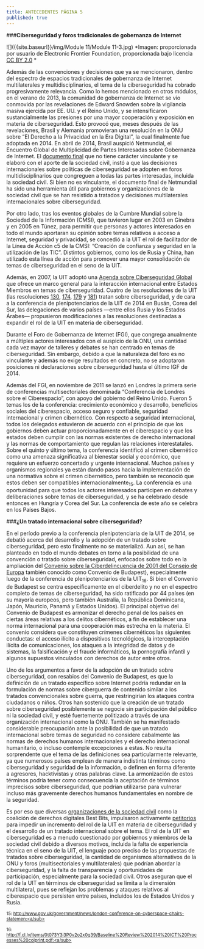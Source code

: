 ```yaml
---
title: ANTECEDENTES PÁGINA 5
published: true
---
```

###**Ciberseguridad y foros tradicionales de gobernanza de Internet**

![]({{site.baseurl}}/img/Module 11/Module 11-3.jpg)
*Imagen: proporcionada por usuario de Electronic Frontier Foundation, proporcionada bajo licencia <a href="https://creativecommons.org/licenses/by/2.0/" target="_blank">CC BY 2.0</a>
*

Además de las convenciones y decisiones que ya se mencionaron, dentro del espectro de espacios tradicionales de gobernanza de Internet multilaterales y multidisciplinarios, el tema de la ciberseguridad ha cobrado progresivamente relevancia. Como lo hemos mencionado en otros módulos, en el verano de 2013, la comunidad de gobernanza de Internet se vio conmovida por las revelaciones de Edward Snowden sobre la vigilancia masiva ejercida por EE. UU. y el Reino Unido, y se intensificaron sustancialmente las presiones por una mayor cooperación y exposición en materia de ciberseguridad. Esto provocó que, meses después de las revelaciones, Brasil y Alemania promovieran una resolución en la ONU sobre “El Derecho a la Privacidad en la Era Digital”, la cual finalmente fue adoptada en 2014. En abril de 2014, Brasil auspició Netmundial, el Encuentro Global de Multiplicidad de Partes Interesadas sobre Gobernanza de Internet. 
El <a href="https://netmundial.br/wp-content/uploads/2014/04/NETmundial-Multistakeholder-Document.pdf" target="_blank">documento final</a>
que no tiene carácter vinculante y se elaboró con el aporte de la sociedad civil, instó a que las decisiones internacionales sobre políticas de ciberseguridad se adopten en foros multidisciplinarios que congreguen a todas las partes interesadas, incluida la sociedad civil. Si bien no es vinculante, el documento final de Netmundial ha sido una herramienta útil para gobiernos y organizaciones de la sociedad civil que se han resistido a tratados y decisiones multilaterales internacionales sobre ciberseguridad.

Por otro lado, tras los eventos globales de la Cumbre Mundial sobre la Sociedad de la Información (CMSI), que tuvieron lugar en 2003 en Ginebra y en 2005 en Túnez, para permitir que personas y actores interesados en todo el mundo aportaran su opinión sobre temas relativos a acceso a Internet, seguridad y privacidad, se concedió a la UIT el rol de facilitador de la Línea de Acción c5 de la CMSI: “Creación de confianza y seguridad en la utilización de las TIC”. Distintos gobiernos, como los de Rusia y China, han utilizado esta línea de acción para promover una mayor consolidación de temas de ciberseguridad en el seno de la UIT.

Además, en 2007, la UIT adoptó una <a href="http://www.itu.int/en/action/cybersecurity/Pages/gca.aspx" target="_blank">Agenda sobre Ciberseguridad Global</a>
que ofrece un marco general para la interacción internacional entre Estados Miembros en temas de ciberseguridad. Cuatro de las resoluciones de la UIT (las resoluciones 
<a href="https://www.itu.int/osg/csd/cybersecurity/WSIS/RESOLUTION_130.pdf" target="_blank">130</a>,
<a href="https:<a href=/www.itu.int/en/action/internet/Pages/default.aspx" target="_blank">174</a>,
<a href="https://www.itu.int/en/action/internet/Pages/default.aspx" target="_blank">179</a> y
<a href="https://www.itu.int/en/action/internet/Pages/default.aspx" target="_blank">181</a>)
tratan sobre ciberseguridad, y de cara a la conferencia de plenipotenciarios de la UIT de 2014 en Busán, Corea del Sur, las delegaciones de varios países —entre ellos Rusia y los Estados Árabes— propusieron modificaciones a las resoluciones destinadas a expandir el rol de la UIT en materia de ciberseguridad. 

Durante el Foro de Gobernanza de Internet (FGI), que congrega anualmente a múltiples actores interesados con el auspicio de la ONU, una cantidad cada vez mayor de talleres y debates se han centrado en temas de ciberseguridad. Sin embargo, debido a que la naturaleza del foro es no vinculante y además no exige resultados en concreto, no se adoptaron posiciones ni declaraciones sobre ciberseguridad hasta el último IGF de 2014. 

Además del FGI, en noviembre de 2011 se lanzó en Londres la primera serie de conferencias multisectoriales denominada “Conferencia de Londres sobre el Ciberespacio”, con apoyo del gobierno del Reino Unido. Fueron 5 temas los de la conferencia: crecimiento económico y desarrollo, beneficios sociales del ciberespacio, acceso seguro y confiable, seguridad internacional y crimen cibernético. Con respecto a seguridad internacional, todos los delegados estuvieron de acuerdo con el principio de que los gobiernos deben actuar proporcionadamente en el ciberespacio y que los estados deben cumplir con las normas existentes de derecho internacional y las normas de comportamiento que regulan las relaciones interestatales. Sobre el quinto y último tema, la conferencia identificó al crimen cibernético como una amenaza significativa al bienestar social y económico, que requiere un esfuerzo concertado y urgente internacional. Muchos países y organismos regionales ya están dando pasos hacia la implementación de una normativa sobre el crimen cibernético, pero también se reconoció que estos deben ser compatibles internacionalmente<sub>15</sub>. La conferencia es una oportunidad para que todos los actores interesados participen en debates y deliberaciones sobre temas de ciberseguridad, y se ha celebrado desde entonces en Hungría y Corea del Sur. La conferencia de este año se celebra en los Países Bajos. 

###**¿Un tratado internacional sobre ciberseguridad?**

En el período previo a la conferencia plenipotenciaria de la UIT de 2014, se debatió acerca del desarrollo y la adopción de un tratado sobre ciberseguridad, pero esto finalmente no se materializó. Aun así, se han planteado en todo el mundo debates en torno a la posibilidad de una convención o tratado sobre ciberseguridad, enfocados sobre todo en la ampliación del
<a href="https:/conventions.coe.int/Treaty/en/Treaties/Html/185.htm" target="_blank">Convenio sobre la Ciberdelincuencia de 2001 del Consejo de Europa</a>
también conocido como Convenio de Budapest), especialmente luego de la conferencia de 
plenipotenciarios de la UIT<sub>16</sub>.
Si bien el Convenio de Budapest se centra específicamente en el ciberdelito y no en el espectro completo de temas de ciberseguridad, ha sido ratificado por 44 países (en su mayoría europeos, pero también Australia, la República Dominicana, Japón, Mauricio, Panamá y Estados Unidos). El principal objetivo del Convenio de Budapest es armonizar el derecho penal de los países en ciertas áreas relativas a los delitos cibernéticos, a fin de establecer una norma internacional para una cooperación más estrecha en la materia. El convenio considera que constituyen crímenes cibernéticos las siguientes conductas: el acceso ilícito a dispositivos tecnológicos, la interceptación ilícita de comunicaciones, los ataques a la integridad de datos y de sistemas, la falsificación y el fraude informáticos, la pornografía infantil y algunos supuestos vinculados con derechos de autor entre otros.

Uno de los argumentos a favor de la adopción de un tratado sobre ciberseguridad, con resabios del Convenio de Budapest, es que la definición de un tratado específico sobre Internet podría redundar en la formulación de normas sobre ciberguerra de contenido similar a los tratados convencionales sobre guerra, que restringirían los ataques contra ciudadanos o niños. Otros han sostenido que la creación de un tratado sobre ciberseguridad posiblemente se negocie sin participación del público ni la sociedad civil, y esté fuertemente politizado a través de una organización internacional como la ONU. También se ha manifestado considerable preocupación ante la posibilidad de que un tratado internacional sobre temas de 
seguridad no considere cabalmente las normas de derechos humanos internacionales y el derecho internacional humanitario, o incluso contemple excepciones a estas. No resulta sorprendente que el tema de las definiciones sea particularmente relevante, ya que numerosos países emplean de manera indistinta términos como ciberseguridad y seguridad de la información, o definen en forma diferente a agresores, hacktivistas y otras palabras clave. La armonización de estos términos podría tener como consecuencia la aceptación de términos imprecisos sobre ciberseguridad, que podrían utilizarse para vulnerar incluso más gravemente derechos humanos fundamentales en nombre de la seguridad.

Es por eso que diversas <a href="https://www.cdt.org/files/pdfs/ITU_Cybersec-short-format.pdf" target="_blank">organizaciones de la sociedad civil</a>
como la coalición de derechos digitales Best Bits, impulsaron activamente <a href="http://bestbits.net/itu-plenipot-notes/#heading=h.slaj7vno081r" target="_blank">petitorios</a>
para impedir un incremento del rol de la UIT en materia de ciberseguridad y el desarrollo de un tratado internacional sobre el tema. El rol de la UIT en ciberseguridad es a menudo cuestionado por gobiernos y miembros de la sociedad civil debido a diversos motivos, incluida la falta de experiencia técnica en el seno de la UIT, el lenguaje poco preciso de las propuestas de tratados sobre ciberseguridad, la cantidad de organismos alternativos de la ONU y foros (multisectoriales y multilaterales) que podrían abordar la ciberseguridad, y la falta de transparencia y oportunidades de participación, especialmente para la sociedad civil. Otros aseguran que el rol de la UIT en términos de ciberseguridad se limita a la dimensión multilateral, pues se reflejan los problemas y ataques relativos al ciberespacio que persisten entre países, incluidos los de Estados Unidos y Rusia.


<sub> 15: <a href="https://www.gov.uk/government/news/london-conference-on-cyberspace-chairs-statemen" target="_blank">http://www.gov.uk/government/news/london-conference-on-cyberspace-chairs-statemen:<a/sub>

<sub> 16: <a href="http://f.cl.ly/items/0t073Y3i3P0v2o2x0q39/Baseline%20Review%202014%20ICT%20Processes%20colprint.pdf" target="_blank">http://f.cl.ly/items/0t073Y3i3P0v2o2x0q39/Baseline%20Review%202014%20ICT%20Processes%20colprint.pdf:<a/sub>

